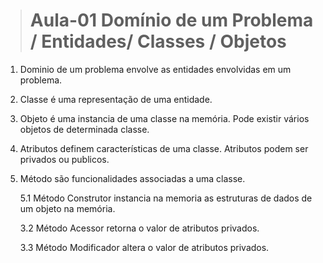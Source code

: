 > # Aula-01 Domínio de um Problema / Entidades/ Classes / Objetos  

1. Dominio de um problema envolve as entidades envolvidas em um problema.
2. Classe é uma representação de uma entidade.
3. Objeto é uma instancia de uma classe na memória. Pode existir vários objetos de
   determinada classe. 
4. Atributos definem características de uma classe. Atributos podem ser privados ou
   publicos.
5. Método são funcionalidades associadas a uma classe.

   5.1 Método Construtor instancia na memoria as estruturas de dados de um objeto na 
       memória.

   3.2 Método Acessor retorna o valor de atributos privados.

   3.3 Método Modificador altera o valor de atributos privados.

